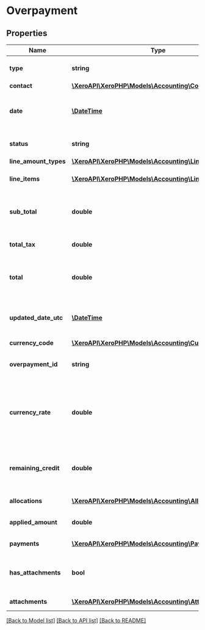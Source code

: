# Overpayment

## Properties
Name | Type | Description | Notes
------------ | ------------- | ------------- | -------------
**type** | **string** | See Overpayment Types | [optional] 
**contact** | [**\XeroAPI\XeroPHP\Models\Accounting\Contact**](Contact.md) |  | [optional] 
**date** | [**\DateTime**](\DateTime.md) | The date the overpayment is created YYYY-MM-DD | [optional] 
**status** | **string** | See Overpayment Status Codes | [optional] 
**line_amount_types** | [**\XeroAPI\XeroPHP\Models\Accounting\LineAmountTypes**](LineAmountTypes.md) |  | [optional] 
**line_items** | [**\XeroAPI\XeroPHP\Models\Accounting\LineItem[]**](LineItem.md) | See Overpayment Line Items | [optional] 
**sub_total** | **double** | The subtotal of the overpayment excluding taxes | [optional] 
**total_tax** | **double** | The total tax on the overpayment | [optional] 
**total** | **double** | The total of the overpayment (subtotal + total tax) | [optional] 
**updated_date_utc** | [**\DateTime**](\DateTime.md) | UTC timestamp of last update to the overpayment | [optional] 
**currency_code** | [**\XeroAPI\XeroPHP\Models\Accounting\CurrencyCode**](CurrencyCode.md) |  | [optional] 
**overpayment_id** | **string** | Xero generated unique identifier | [optional] 
**currency_rate** | **double** | The currency rate for a multicurrency overpayment. If no rate is specified, the XE.com day rate is used | [optional] 
**remaining_credit** | **double** | The remaining credit balance on the overpayment | [optional] 
**allocations** | [**\XeroAPI\XeroPHP\Models\Accounting\Allocation[]**](Allocation.md) | See Allocations | [optional] 
**applied_amount** | **double** | The amount of applied to an invoice | [optional] 
**payments** | [**\XeroAPI\XeroPHP\Models\Accounting\Payment[]**](Payment.md) | See Payments | [optional] 
**has_attachments** | **bool** | boolean to indicate if a overpayment has an attachment | [optional] [default to false]
**attachments** | [**\XeroAPI\XeroPHP\Models\Accounting\Attachment[]**](Attachment.md) | See Attachments | [optional] 

[[Back to Model list]](../README.md#documentation-for-models) [[Back to API list]](../README.md#documentation-for-api-endpoints) [[Back to README]](../README.md)


